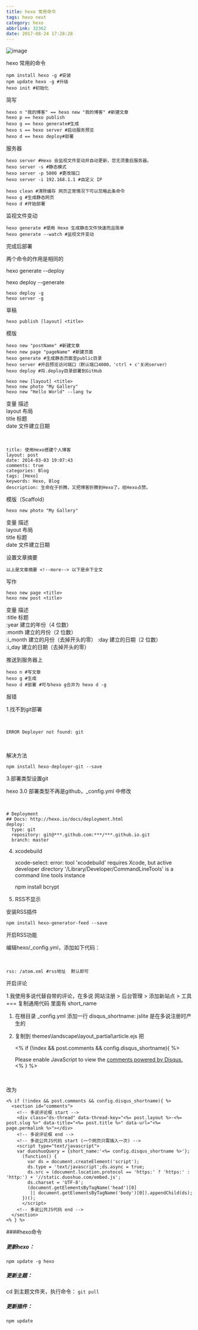 ```yaml
---
title: hexo 常用命令
tags: hexo next
category: hexo
abbrlink: 32362
date: 2017-08-24 17:28:28
---
```


![image](http://ovi3ob9p4.bkt.clouddn.com/TIETU/CT0043.jpg)

hexo 常用的命令 
<!--more-->
    npm install hexo -g #安装  
    npm update hexo -g #升级  
    hexo init #初始化

简写

 

    hexo n "我的博客" == hexo new "我的博客" #新建文章
    hexo p == hexo publish
    hexo g == hexo generate#生成
    hexo s == hexo server #启动服务预览
    hexo d == hexo deploy#部署

 

服务器

 

    hexo server #Hexo 会监视文件变动并自动更新，您无须重启服务器。
    hexo server -s #静态模式
    hexo server -p 5000 #更改端口
    hexo server -i 192.168.1.1 #自定义 IP
    
    hexo clean #清除缓存 网页正常情况下可以忽略此条命令
    hexo g #生成静态网页
    hexo d #开始部署

 

监视文件变动

    hexo generate #使用 Hexo 生成静态文件快速而且简单
    hexo generate --watch #监视文件变动

完成后部署

两个命令的作用是相同的

hexo generate --deploy

hexo deploy --generate

    hexo deploy -g
    hexo server -g

草稿

    hexo publish [layout] <title>

模版

    hexo new "postName" #新建文章
    hexo new page "pageName" #新建页面
    hexo generate #生成静态页面至public目录
    hexo server #开启预览访问端口（默认端口4000，'ctrl + c'关闭server）
    hexo deploy #将.deploy目录部署到GitHub
    
    hexo new [layout] <title>
    hexo new photo "My Gallery"
    hexo new "Hello World" --lang tw

  变量    	描述    
  layout	布局    
  title 	标题    
  date  	文件建立日期

​    

    title: 使用Hexo搭建个人博客
    layout: post
    date: 2014-03-03 19:07:43
    comments: true
    categories: Blog
    tags: [Hexo]
    keywords: Hexo, Blog
    description: 生命在于折腾，又把博客折腾到Hexo了。给Hexo点赞。

模版（Scaffold）

    hexo new photo "My Gallery"

  变量    	描述    
  layout	布局    
  title 	标题    
  date  	文件建立日期

设置文章摘要

    以上是文章摘要 <!--more--> 以下是余下全文 

写作

    hexo new page <title>
    hexo new post <title>

  变量      	描述           
  :title  	标题           
  :year   	建立的年份（4 位数）  
  :month  	建立的月份（2 位数）  
  :i_month	建立的月份（去掉开头的零）
  :day    	建立的日期（2 位数）  
  :i_day  	建立的日期（去掉开头的零）

推送到服务器上

    hexo n #写文章
    hexo g #生成
    hexo d #部署 #可与hexo g合并为 hexo d -g

报错

1.找不到git部署

​    

    ERROR Deployer not found: git

​    

解决方法

    npm install hexo-deployer-git --save

3.部署类型设置git

hexo 3.0 部署类型不再是github，_config.yml 中修改

​    

    # Deployment
    ## Docs: http://hexo.io/docs/deployment.html
    deploy:
      type: git
      repository: git@***.github.com:***/***.github.io.git
      branch: master

4. xcodebuild

    xcode-select: error: tool 'xcodebuild' requires Xcode, but active developer directory '/Library/Developer/CommandLineTools' is a command line tools instance

    npm install bcrypt

5. RSS不显示

安装RSS插件

    npm install hexo-generator-feed --save

开启RSS功能

编辑hexo/_config.yml，添加如下代码：

​    

    rss: /atom.xml #rss地址  默认即可

开启评论

1.我使用多说代替自带的评论，在多说 网站注册 > 后台管理 > 添加新站点 > 工具 === 复制通用代码 里面有 short_name

1. 在根目录 _config.yml 添加一行 disqus_shortname: jslite 是在多说注册时产生的
2. 复制到 themes\landscape\layout\_partial\article.ejs
   把


    <% if (!index && post.comments && config.disqus_shortname){ %>
    <section id="comments">
    <div id="disqus_thread">
      <noscript>Please enable JavaScript to view the <a href="//disqus.com/?ref_noscript">comments powered by Disqus.</a></noscript>
    </div>
    </section>
    <% } %>

​    

改为

    <% if (!index && post.comments && config.disqus_shortname){ %>
      <section id="comments">
        <!-- 多说评论框 start -->
        <div class="ds-thread" data-thread-key="<%= post.layout %>-<%= post.slug %>" data-title="<%= post.title %>" data-url="<%= page.permalink %>"></div>
        <!-- 多说评论框 end -->
        <!-- 多说公共JS代码 start (一个网页只需插入一次) -->
        <script type="text/javascript">
        var duoshuoQuery = {short_name:'<%= config.disqus_shortname %>'};
          (function() {
            var ds = document.createElement('script');
            ds.type = 'text/javascript';ds.async = true;
            ds.src = (document.location.protocol == 'https:' ? 'https:' : 'http:') + '//static.duoshuo.com/embed.js';
            ds.charset = 'UTF-8';
            (document.getElementsByTagName('head')[0] 
             || document.getElementsByTagName('body')[0]).appendChild(ds);
          })();
          </script>
        <!-- 多说公共JS代码 end -->
      </section>
    <% } %>

 ####hexo命令

##### 更新hexo：

`npm update -g hexo`

##### 更新主题：

cd 到主题文件夹，执行命令：
`git pull`

##### 更新插件：

`npm update`
